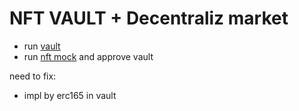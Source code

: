 # NFT VAULT + Decentraliz market

- run [vault](https://github.com/mosi-sol/NftWallet/blob/main/DecentralizedVaultAndMarket/Vault.sol) 
- run [nft mock](https://github.com/mosi-sol/NftWallet/blob/main/DecentralizedVaultAndMarket/NFTmock.sol) and approve vault 

need to fix:
- impl by erc165 in vault

